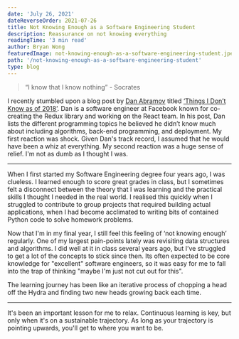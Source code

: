 ```yaml
---
date: 'July 26, 2021'
dateReverseOrder: 2021-07-26
title: Not Knowing Enough as a Software Engineering Student
description: Reassurance on not knowing everything
readingTime: '3 min read'
author: Bryan Wong
featuredImage: not-knowing-enough-as-a-software-engineering-student.jpeg
path: '/not-knowing-enough-as-a-software-engineering-student'
type: blog
---
```


> “I know that I know nothing” - Socrates

I recently stumbled upon a blog post by [Dan Abramov](https://twitter.com/dan_abramov) titled [‘Things I Don’t Know as of 2018’](https://overreacted.io/things-i-dont-know-as-of-2018/). Dan is a software engineer at Facebook known for co-creating the Redux library and working on the React team. In his post, Dan lists the different programming topics he believed he didn’t know much about including algorithms, back-end programming, and deployment. My first reaction was shock. Given Dan's track record, I assumed that he would have been a whiz at everything. My second reaction was a huge sense of relief. I'm not as dumb as I thought I was.

---

When I first started my Software Engineering degree four years ago, I was clueless. I learned enough to score great grades in class, but I sometimes felt a disconnect between the theory that I was learning and the practical skills I thought I needed in the real world. I realised this quickly when I struggled to contribute to group projects that required building actual applications, when I had become acclimated to writing bits of contained Python code to solve homework problems.

Now that I'm in my final year, I still feel this feeling of ‘not knowing enough’ regularly. One of my largest pain-points lately was revisiting data structures and algorithms. I did well at it in class several years ago, but I’ve struggled to get a lot of the concepts to stick since then. Its often expected to be core knowledge for "excellent" software engineers, so it was easy for me to fall into the trap of thinking "maybe I'm just not cut out for this".

The learning journey has been like an iterative process of chopping a head off the Hydra and finding two new heads growing back each time.

---

It's been an important lesson for me to relax. Continuous learning is key, but only when it's on a sustainable trajectory. As long as your trajectory is pointing upwards, you'll get to where you want to be.

